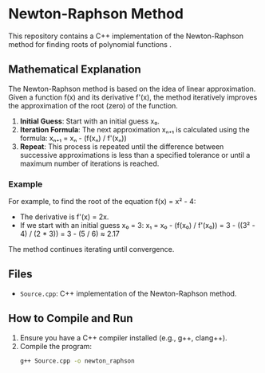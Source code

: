 # Newton-Raphson Method

This repository contains a C++ implementation of the Newton-Raphson method for finding roots of polynomial functions .

## Mathematical Explanation

The Newton-Raphson method is based on the idea of linear approximation. Given a function f(x) and its derivative f'(x), the method iteratively improves the approximation of the root (zero) of the function.

1. **Initial Guess**: Start with an initial guess x₀.
2. **Iteration Formula**: The next approximation xₙ₊₁ is calculated using the formula:
   xₙ₊₁ = xₙ - (f(xₙ) / f'(xₙ))
3. **Repeat**: This process is repeated until the difference between successive approximations is less than a specified tolerance or until a maximum number of iterations is reached.

### Example

For example, to find the root of the equation f(x) = x² - 4:
- The derivative is f'(x) = 2x.
- If we start with an initial guess x₀ = 3:
   x₁ = x₀ - (f(x₀) / f'(x₀)) = 3 - ((3² - 4) / (2 * 3)) = 3 - (5 / 6) ≈ 2.17

The method continues iterating until convergence.
## Files

- `Source.cpp`: C++ implementation of the Newton-Raphson method.

## How to Compile and Run

1. Ensure you have a C++ compiler installed (e.g., g++, clang++).
2. Compile the program:
   ```bash
   g++ Source.cpp -o newton_raphson
